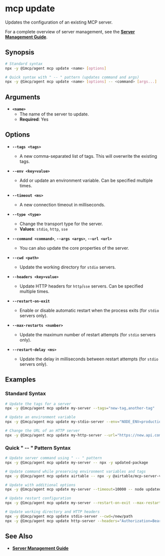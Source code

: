 # mcp update

Updates the configuration of an existing MCP server.

For a complete overview of server management, see the **[Server Management Guide](../../guide/essentials/server-management)**.

## Synopsis

```bash
# Standard syntax
npx -y @1mcp/agent mcp update <name> [options]

# Quick syntax with " -- " pattern (updates command and args)
npx -y @1mcp/agent mcp update <name> [options] -- <command> [args...]
```

## Arguments

- **`<name>`**
  - The name of the server to update.
  - **Required**: Yes

## Options

- **`--tags <tags>`**
  - A new comma-separated list of tags. This will overwrite the existing tags.

- **`--env <key=value>`**
  - Add or update an environment variable. Can be specified multiple times.

- **`--timeout <ms>`**
  - A new connection timeout in milliseconds.

- **`--type <type>`**
  - Change the transport type for the server.
  - **Values**: `stdio`, `http`, `sse`

- **`--command <command>`**, **`--args <args>`**, **`--url <url>`**
  - You can also update the core properties of the server.

- **`--cwd <path>`**
  - Update the working directory for `stdio` servers.

- **`--headers <key=value>`**
  - Update HTTP headers for `http`/`sse` servers. Can be specified multiple times.

- **`--restart-on-exit`**
  - Enable or disable automatic restart when the process exits (for `stdio` servers only).

- **`--max-restarts <number>`**
  - Update the maximum number of restart attempts (for `stdio` servers only).

- **`--restart-delay <ms>`**
  - Update the delay in milliseconds between restart attempts (for `stdio` servers only).

## Examples

### Standard Syntax

```bash
# Update the tags for a server
npx -y @1mcp/agent mcp update my-server --tags="new-tag,another-tag"

# Update an environment variable
npx -y @1mcp/agent mcp update my-stdio-server --env="NODE_ENV=production"

# Change the URL of an HTTP server
npx -y @1mcp/agent mcp update my-http-server --url="https://new.api.com/mcp"
```

### Quick " -- " Pattern Syntax

```bash
# Update server command using " -- " pattern
npx -y @1mcp/agent mcp update my-server -- npx -y updated-package

# Update command while preserving environment variables and tags
npx -y @1mcp/agent mcp update airtable -- npx -y @airtable/mcp-server-v2

# Update with additional options
npx -y @1mcp/agent mcp update my-server --timeout=10000 -- node updated-server.js

# Update restart configuration
npx -y @1mcp/agent mcp update my-server --restart-on-exit --max-restarts=3 --restart-delay=1500

# Update working directory and HTTP headers
npx -y @1mcp/agent mcp update stdio-server --cwd=/new/path
npx -y @1mcp/agent mcp update http-server --headers="Authorization=Bearer newtoken" --timeout=5000
```

## See Also

- **[Server Management Guide](../../guide/essentials/server-management)**
